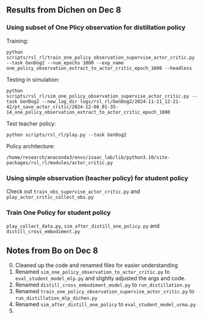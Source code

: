 ## Results from Dichen on Dec 8

### Using subset of One Plicy observation for distillation policy
Training:

```
python scripts/rsl_rl/train_one_policy_observation_supervise_actor_critic.py --task GenDog2 --num_epochs 1000 --exp_name one_policy_observation_extract_to_actor_critic_epoch_1000 --headless
```

Testing in simulation:
```
python scripts/rsl_rl/sim_one_policy_observation_supervise_actor_critic.py --task GenDog2 --new_log_dir logs/rsl_rl/GenDog2/2024-11-11_12-21-42/pt_save_actor_critic/2024-12-08_01-35-14_one_policy_observation_extract_to_actor_critic_epoch_1000
```

Test teacher policy:
```
python scripts/rsl_rl/play.py --task GenDog2
```

Policy architecture:
```
/home/research/anaconda3/envs/isaac_lab/lib/python3.10/site-packages/rsl_rl/modules/actor_critic.py
```

### Using simple observation (teacher policy) for student policy
Check out `train_obs_supervise_actor_critic.py` and `play_actor_critic_collect_obs.py`

### Train One Policy for student policy
`play_collect_data.py`, `sim_after_distill_one_policy.py` and `distill_cross_embodiment.py`

## Notes from Bo on Dec 8
0. Cleaned up the code and renamed files for easier understanding
1. Renamed `sim_one_policy_observation_to_actor_critic.py` to `eval_student_model_mlp.py` and slightly adjusted the args and code. 
2. Renamed `distill_cross_embodiment_model.py` to `run_distillation.py`
3. Renamed `train_one_policy_observation_supervise_actor_critic.py` to `run_distillation_mlp_dichen.py`
4. Renamed `sim_after_distill_one_policy` to `eval_student_model_urma.py`
5. 